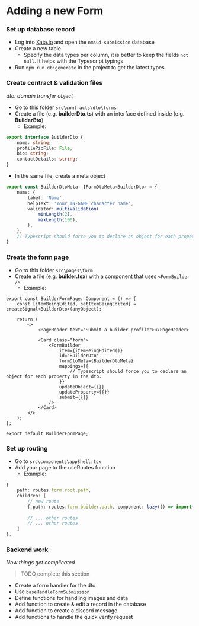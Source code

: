# Adding a new Form

### Set up database record

- Log into [Xata.io](https://xata.io) and open the `nmsud-submission` database
- Create a new table
  - Specify the data types per column, it is better to keep the fields `not null`. It helps with the Typescript typings
- Run `npm run db:generate` in the project to get the latest types

### Create contract & validation files
_dto: domain transfer object_

- Go to this folder `src\contracts\dto\forms`
- Create a file (e.g. **builderDto.ts**) with an interface defined inside (e.g. **BuilderBto**)
  - Example:

```ts
export interface BuilderDto {
    name: string;
    profilePicFile: File;
    bio: string;
    contactDetails: string;
}
```

- In the same file, create a meta object

```ts
export const BuilderDtoMeta: IFormDtoMeta<BuilderDto> = {
    name: {
        label: 'Name',
        helpText: 'Your IN-GAME character name',
        validator: multiValidation(
            minLength(2),
            maxLength(100),
        ),
    },
    // Typescript should force you to declare an object for each property in the dto.
}
```

### Create the form page

- Go to this folder `src\pages\form`
- Create a file (e.g. **builder.tsx**) with a component that uses `<FormBuilder />`
  - Example:

```tsx
export const BuilderFormPage: Component = () => {
    const [itemBeingEdited, setItemBeingEdited] = createSignal<BuilderDto>(anyObject);

    return (
        <>
            <PageHeader text="Submit a builder profile"></PageHeader>

            <Card class="form">
                <FormBuilder
                    item={itemBeingEdited()}
                    id="BuilderDto"
                    formDtoMeta={BuilderDtoMeta}
                    mappings={{
                        // Typescript should force you to declare an object for each property in the dto.
                    }}
                    updateObject={{}}
                    updateProperty={{}}
                    submit={{}}
                />
            </Card>
        </>
    );
};

export default BuilderFormPage;
```

### Set up routing

- Go to `src\components\appShell.tsx`
- Add your page to the useRoutes function
  - Example:

```ts
{
    path: routes.form.root.path,
    children: [
        // new route
        { path: routes.form.builder.path, component: lazy(() => import("../pages/form/builder")) },
        
        // ... other routes
        // ... other routes
    ]
},
```

### Backend work
_Now things get complicated_

> TODO complete this section

- Create a form handler for the dto
- Use `baseHandleFormSubmission`
- Define functions for handling images and data
- Add function to create & edit a record in the database
- Add function to create a discord message
- Add functions to handle the quick verify request